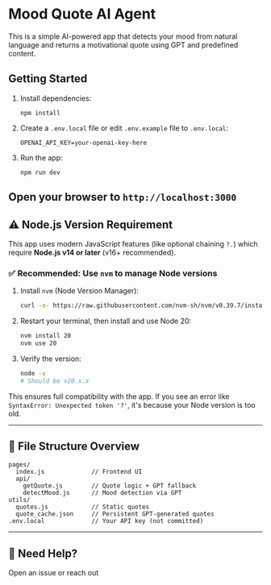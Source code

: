# Mood Quote AI Agent

This is a simple AI-powered app that detects your mood from natural language and returns a motivational quote using GPT and predefined content.

## Getting Started

1. Install dependencies:
   ```
   npm install
   ```

2. Create a `.env.local` file or edit `.env.example` file to `.env.local`:
   ```
   OPENAI_API_KEY=your-openai-key-here
   ```

3. Run the app:
   ```
   npm run dev
   ```

Open your browser to `http://localhost:3000`
---

## ⚠️ Node.js Version Requirement

This app uses modern JavaScript features (like optional chaining `?.`) which require **Node.js v14 or later** (v16+ recommended).

### ✅ Recommended: Use `nvm` to manage Node versions

1. Install `nvm` (Node Version Manager):
   ```bash
   curl -o- https://raw.githubusercontent.com/nvm-sh/nvm/v0.39.7/install.sh | bash
   ```

2. Restart your terminal, then install and use Node 20:
   ```bash
   nvm install 20
   nvm use 20
   ```

3. Verify the version:
   ```bash
   node -v
   # Should be v20.x.x
   ```

This ensures full compatibility with the app. If you see an error like `SyntaxError: Unexpected token '?'`, it's because your Node version is too old.

---

## 📁 File Structure Overview

```
pages/
  index.js             // Frontend UI
  api/
    getQuote.js        // Quote logic + GPT fallback
    detectMood.js      // Mood detection via GPT
utils/
  quotes.js            // Static quotes
  quote_cache.json     // Persistent GPT-generated quotes
.env.local             // Your API key (not committed)
```

---

## 💬 Need Help?

Open an issue or reach out